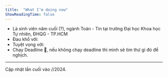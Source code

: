 ```yaml
---
title:  "What I’m doing now"
ShowReadingTime: false
---
```


- Là sinh viên năm cuối (?), ngành Toán - Tin tại trường Đại học Khoa học Tự nhiên, ĐHQG - TP.HCM
- Đau khổ với: 
- Tuyệt vọng với: ️
- Chạy Deadline 🥲, nếu không chạy deadline thì mình sẽ tìm thứ gì đó để nghịch.

---

Cập nhật lần cuối vào //2024.